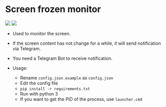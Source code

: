 # Screen frozen monitor

![](https://img.shields.io/badge/python-3-green.svg) ![](https://img.shields.io/badge/paltform-windows-blue.svg) 

- Used to monitor the screen.
- If the screen content has not change for a while, it will send notification via Telegram.  

- You need a Telegram Bot to receive notification.
- Usage:
  - Rename `config.json.example` as `config.json`
  - Edit the config file
  - `pip install -r requirements.txt`
  - Run with python 3
  - If you want to get the PID of the process, use `launcher.cmd`
  